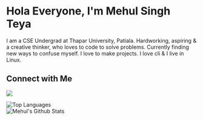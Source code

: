 # Hola Everyone, I'm Mehul Singh Teya 

I am a CSE Undergrad at Thapar University, Patiala. Hardworking, aspiring & a creative thinker, who loves to code to solve problems. Currently finding new ways to confuse myself. I love to make projects. I love cli & I live in Linux.

## Connect with Me

[<img src="https://img.shields.io/badge/linkedin-%230077B5.svg?&style=for-the-badge&logo=linkedin&logoColor=white" />](https://www.linkedin.com/in/mehul-singh-teya-555648156/)

![Top Languages](https://github-readme-stats.vercel.app/api/top-langs/?username=daxter-army&theme=buefy&layout=compact)
<br/>
![Mehul's Github Stats](https://github-readme-stats.vercel.app/api?username=daxter-army&show_icons=true&theme=buefy)